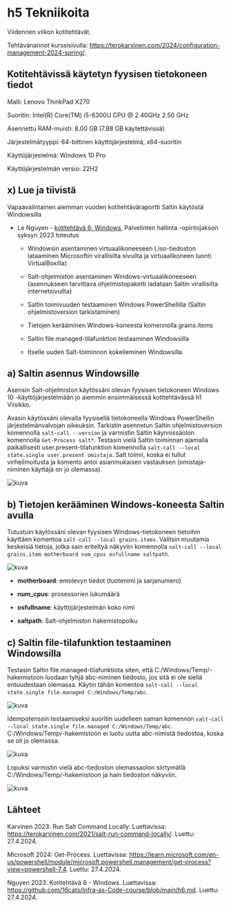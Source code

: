 # h5 Tekniikoita

Viidennen viikon kotitehtävät. 

Tehtävänannot kurssisivulla: https://terokarvinen.com/2024/configuration-management-2024-spring/.

## Kotitehtävissä käytetyn fyysisen tietokoneen tiedot

Malli: Lenovo ThinkPad X270

Suoritin: Intel(R) Core(TM) i5-6300U CPU @ 2.40GHz 2.50 GHz

Asennettu RAM-muisti: 8.00 GB (7.88 GB käytettävissä)

Järjestelmätyyppi: 64-bittinen käyttöjärjestelmä, x64-suoritin

Käyttöjärjestelmä: Windows 10 Pro

Käyttöjärjestelmän versio: 22H2

## x) Lue ja tiivistä 

Vapaavalintainen aiemman vuoden kotitehtäväraportti Saltin käytöstä Windowsilla

- Le Nguyen - [kotitehtävä 6: Windows](https://github.com/16cats/Infra-as-Code-course/blob/main/h6.md), Palvelinten hallinta -opintojakson syksyn 2023 toteutus
  
  - Windowsin asentaminen virtuaalikoneeseen (.iso-tiedoston lataaminen Microsoftin virallisilta sivuilta ja virtuaalikoneen luonti VirtualBoxilla)
    
  - Salt-ohjelmiston asentaminen Windows-virtuaalikoneeseen (asennukseen tarvittava ohjelmistopaketti ladataan Saltin virallisilta internetsivuilta)
    
  - Saltin toimivuuden testaaminen Windows PowerShellilla (Saltin ohjelmistoversion tarkistaminen)
    
  - Tietojen kerääminen Windows-koneesta komennolla grains.items
    
  - Saltin file.managed-tilafunktion testaaminen Windowsilla
    
  - Itselle uuden Salt-toiminnon kokeileminen Windowsilla

## a) Saltin asennus Windowsille

Asensin Salt-ohjelmiston käytössäni olevan fyysisen tietokoneen Windows 10 -käyttöjärjestelmään jo aiemmin ensimmäisessä kotitehtävässä h1 Viisikko. 

Avasin käytössäni olevalla fyysisellä tietokoneella Windows PowerShellin järjestelmänvalvojan oikeuksin. Tarkistin asennetun Saltin ohjelmistoversion komennolla ```salt-call --version``` ja varmistin Saltin käynnissäolon komennolla ```Get-Process salt*```. Testasin vielä Saltin toiminnan ajamalla paikallisesti user.present-tilafunktion komennolla ```salt-call --local state.single user.present omistaja```. Salt toimii, koska ei tullut virheilmoitusta ja komento antoi asianmukaisen vastauksen (omistaja-niminen käyttäjä on jo olemassa).

![kuva](https://github.com/NooraOlkkonen/palvelinten-hallinta/assets/165004946/0a4a5b4b-5acc-4bac-9c8c-24bd006b2d41)

## b) Tietojen kerääminen Windows-koneesta Saltin avulla

Tutustuin käytössäni olevan fyysisen Windows-tietokoneen tietoihin käyttäen komentoa ```salt-call --local grains.items```. Valitsin muutamia keskeisiä tietoja, jotka sain eriteltyä näkyviin komennolla ```salt-call --local grains.item motherboard num_cpus osfullname saltpath```.

![kuva](https://github.com/NooraOlkkonen/palvelinten-hallinta/assets/165004946/0eec38b9-4ad4-4010-8248-b075f5460bdd)

- **motherboard**: emolevyn tiedot (tuotenimi ja sarjanumero)
  
- **num_cpus**: prosessorien lukumäärä
  
- **osfullname**: käyttöjärjestelmän koko nimi
  
- **saltpath**: Salt-ohjelmiston hakemistopolku

## c) Saltin file-tilafunktion testaaminen Windowsilla

Testasin Saltin file.managed-tilafunktiota siten, että C:/Windows/Temp/-hakemistoon luodaan tyhjä abc-niminen tiedosto, jos sitä ei ole siellä entuudestaan olemassa. Käytin tähän komentoa ```salt-call --local state.single file.managed C:/Windows/Temp/abc```. 

![kuva](https://github.com/NooraOlkkonen/palvelinten-hallinta/assets/165004946/d73c93df-6d8b-4b9e-bc58-be7b03dc1642)

Idempotenssin testaamiseksi suoritin uudelleen saman komennon ```salt-call --local state.single file.managed C:/Windows/Temp/abc```. C:/Windows/Temp/-hakemistoon ei luotu uutta abc-nimistä tiedostoa, koska se oli jo olemassa.

![kuva](https://github.com/NooraOlkkonen/palvelinten-hallinta/assets/165004946/ac17b281-d6b3-439f-952f-4fbbbe58e70d)

Lopuksi varmistin vielä abc-tiedoston olemassaolon siirtymällä C:/Windows/Temp/-hakemistoon ja hain tiedoston näkyviin.

![kuva](https://github.com/NooraOlkkonen/palvelinten-hallinta/assets/165004946/7c0bf4fb-88d2-4ed8-828c-e56aa0302cd8)

## Lähteet

Karvinen 2023: Run Salt Command Locally. Luettavissa: https://terokarvinen.com/2021/salt-run-command-locally/. Luettu: 27.4.2024.

Microsoft 2024: Get-Process. Luettavissa: https://learn.microsoft.com/en-us/powershell/module/microsoft.powershell.management/get-process?view=powershell-7.4. Luettu: 27.4.2024.

Nguyen 2023: Kotitehtävä 6 - Windows. Luettavissa: https://github.com/16cats/Infra-as-Code-course/blob/main/h6.md. Luettu: 27.4.2024.




